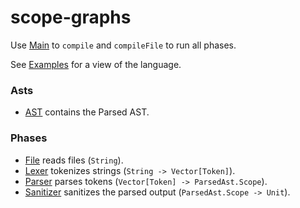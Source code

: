 # scope-graphs

Use [Main](src/Main.flix) to `compile` and `compileFile` to run all phases.

See [Examples](examples/) for a view of the language.

### Asts
- [AST](src/Ast/ParsedAst.flix) contains the Parsed AST.

### Phases
- [File](src/Phase/File.flix) reads files (`String`).
- [Lexer](src/Phase/Lexer.flix) tokenizes strings (`String -> Vector[Token]`).
- [Parser](src/Phase/Parser.flix) parses tokens (`Vector[Token] -> ParsedAst.Scope`).
- [Sanitizer](src/Phase/Sanitizer.flix) sanitizes the parsed output (`ParsedAst.Scope -> Unit`).
